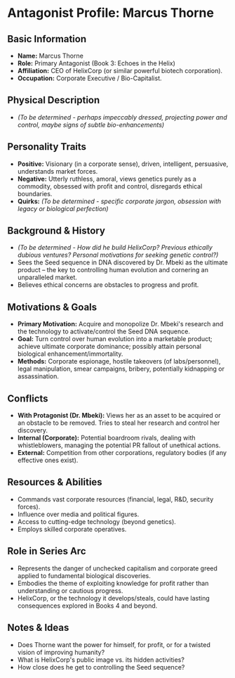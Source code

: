# Antagonist Profile: Marcus Thorne

## Basic Information
- **Name:** Marcus Thorne
- **Role:** Primary Antagonist (Book 3: Echoes in the Helix)
- **Affiliation:** CEO of HelixCorp (or similar powerful biotech corporation).
- **Occupation:** Corporate Executive / Bio-Capitalist.

## Physical Description
- *(To be determined - perhaps impeccably dressed, projecting power and control, maybe signs of subtle bio-enhancements)*

## Personality Traits
- **Positive:** Visionary (in a corporate sense), driven, intelligent, persuasive, understands market forces.
- **Negative:** Utterly ruthless, amoral, views genetics purely as a commodity, obsessed with profit and control, disregards ethical boundaries.
- **Quirks:** *(To be determined - specific corporate jargon, obsession with legacy or biological perfection)*

## Background & History
- *(To be determined - How did he build HelixCorp? Previous ethically dubious ventures? Personal motivations for seeking genetic control?)*
- Sees the Seed sequence in DNA discovered by Dr. Mbeki as the ultimate product – the key to controlling human evolution and cornering an unparalleled market.
- Believes ethical concerns are obstacles to progress and profit.

## Motivations & Goals
- **Primary Motivation:** Acquire and monopolize Dr. Mbeki's research and the technology to activate/control the Seed DNA sequence.
- **Goal:** Turn control over human evolution into a marketable product; achieve ultimate corporate dominance; possibly attain personal biological enhancement/immortality.
- **Methods:** Corporate espionage, hostile takeovers (of labs/personnel), legal manipulation, smear campaigns, bribery, potentially kidnapping or assassination.

## Conflicts
- **With Protagonist (Dr. Mbeki):** Views her as an asset to be acquired or an obstacle to be removed. Tries to steal her research and control her discovery.
- **Internal (Corporate):** Potential boardroom rivals, dealing with whistleblowers, managing the potential PR fallout of unethical actions.
- **External:** Competition from other corporations, regulatory bodies (if any effective ones exist).

## Resources & Abilities
- Commands vast corporate resources (financial, legal, R&D, security forces).
- Influence over media and political figures.
- Access to cutting-edge technology (beyond genetics).
- Employs skilled corporate operatives.

## Role in Series Arc
- Represents the danger of unchecked capitalism and corporate greed applied to fundamental biological discoveries.
- Embodies the theme of exploiting knowledge for profit rather than understanding or cautious progress.
- HelixCorp, or the technology it develops/steals, could have lasting consequences explored in Books 4 and beyond.

## Notes & Ideas
- Does Thorne want the power for himself, for profit, or for a twisted vision of improving humanity?
- What is HelixCorp's public image vs. its hidden activities?
- How close does he get to controlling the Seed sequence? 